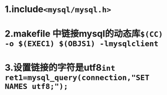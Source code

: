 # 1.include`<mysql/mysql.h>`
# 2.makefile 中链接mysql的动态库`$(CC) -o $(EXEC1) $(OBJS1) -lmysqlclient`
# 3.设置链接的字符是utf8`int ret1=mysql_query(connection,"SET NAMES utf8;");`
